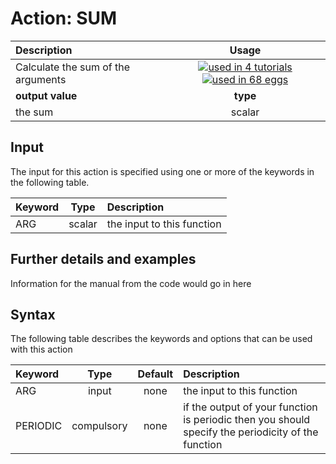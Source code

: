 # Action: SUM

| Description    | Usage |
|:--------|:--------:|
| Calculate the sum of the arguments | [![used in 4 tutorials](https://img.shields.io/badge/tutorials-4-green.svg)](https://www.plumed-tutorials.org/browse.html?search=SUM)[![used in 68 eggs](https://img.shields.io/badge/nest-68-green.svg)](https://www.plumed-nest.org/browse.html?search=SUM)|
 | **output value** | **type** |
| the sum | scalar |

## Input

The input for this action is specified using one or more of the keywords in the following table.

| Keyword |  Type | Description |
|:--------|:------:|:-----------|
| ARG | scalar | the input to this function |


## Further details and examples 
Information for the manual from the code would go in here 
## Syntax 
The following table describes the keywords and options that can be used with this action 

| Keyword | Type | Default | Description |
|:-------|:----:|:-------:|:-----------|
| ARG | input | none | the input to this function |
| PERIODIC | compulsory | none | if the output of your function is periodic then you should specify the periodicity of the function |
